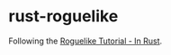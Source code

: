 # rust-roguelike

Following the [Roguelike Tutorial - In Rust](https://bfnightly.bracketproductions.com/).
